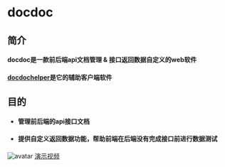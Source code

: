 # docdoc
## 简介
#### docdoc是一款前后端api文档管理 & 接口返回数据自定义的web软件
#### [docdochelper](https://github.com/github20120522/docdochelper)是它的辅助客户端软件
## 目的
+ #### 管理前后端的api接口文档
+ #### 提供自定义返回数据功能，帮助前端在后端没有完成接口前进行数据测试
![avatar](https://github.com/github20120522/docdoc/blob/master/%E8%AF%B4%E6%98%8E.png)
[演示视频](https://www.bilibili.com/video/av46031796)
